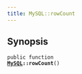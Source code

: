 ```yaml
---
title: MySQL::rowCount
---
```


## Synopsis

<code>public function <b><a href="MySQL">MySQL</a>::rowCount</b>()</code>

